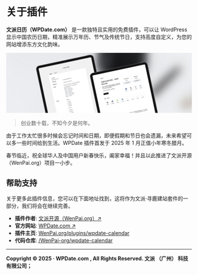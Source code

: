 # 关于插件

**文派日历（WPDate.com）** 是一款独特且实用的免费插件，可以让 WordPress 显示中国农历日期，精准展示万年历、节气及传统节日，支持高度自定义，为您的网站增添东方文化韵味。

![WPDate Banner](https://github.com/WenPai-org/wpdate-calendar/blob/main/assets/images/wpdate-banner.jpg)

> 创业数十载，不知今夕是何年。

由于工作太忙很多时候会忘记时间和日期，即便假期和节日也会遗漏，未来希望可以多一些时间给到生活。WPDate 插件首发于 2025 年 1 月正值小年寒冬腊月。

春节临近，祝全球华人及中国用户新春快乐，阖家幸福！并且以此推进了文派开源（WenPai.org）项目一小步。

## 帮助支持

关于更多此插件信息，您可以在下面地址找到，这将作为文派·寻鹿建站套件的一部分，我们将会在继续完善。

- **插件作者**: [文派开源（WenPai.org）↗](https://WenPai.org)
- **官方网站**: [WPDate.com ↗](https://WPDate.com)
- **插件主页**: [WenPai.org/plugins/wpdate-calendar](https://WenPai.org/plugins/wpdate-calendar)
- **代码仓库**: [/WenPai-org/wpdate-calendar](https://github.com/WenPai-org/wpdate-calendar)

---

**Copyright © 2025 · WPDate.com , All Rights Reserved. 文派 （广州） 科技有限公司；**
